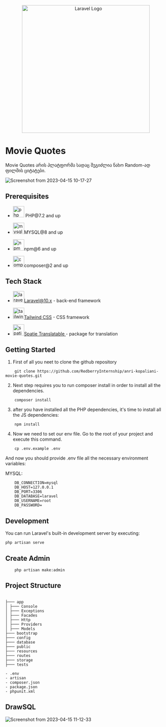 <p align="center"><a href="https://laravel.com" target="_blank"><img src="https://raw.githubusercontent.com/laravel/art/master/logo-lockup/5%20SVG/2%20CMYK/1%20Full%20Color/laravel-logolockup-cmyk-red.svg" width="400" alt="Laravel Logo"></a></p>

# Movie Quotes

Movie Quotes არის პლატფორმა სადაც შეგიძლია ნახო Random-ად ფილმის ციტატები.

![Screenshot from 2023-04-15 10-17-27](https://user-images.githubusercontent.com/73776304/232194677-f9146a6c-9f6a-490c-aa13-022f8a6ed38b.png)

## Prerequisites

-   <p><img src="https://e7.pngegg.com/pngimages/906/282/png-clipart-logo-computer-icons-php-wm-logo-text-label.png" width="35" height="35" alt="php"> PHP@7.2 and up</p>
-   <p><img src="https://e7.pngegg.com/pngimages/1018/16/png-clipart-mysql-workbench-database-mysql-cluster-others-text-logo.png" width="35" height="35" alt="mysql">MYSQL@8 and up</p>
-   <p><img width="35" height="35" height src="https://assets.stickpng.com/thumbs/62a754f0223343fbc2207d0c.png" alt="npm">npm@6 and up</p>
-   <p><img width="35" height="35" src="https://upload.wikimedia.org/wikipedia/commons/2/26/Logo-composer-transparent.png?20150215175858" alt="composer">composer@2 and up</p>

## Tech Stack

-   <p><img src="https://upload.wikimedia.org/wikipedia/commons/thumb/9/9a/Laravel.svg/985px-Laravel.svg.png" width="35" alt="laravel" height="35"><a href="https://laravel.com/docs/8.x">Laravel@10.x</a> - back-end framework</p>
-   <p><img src="https://upload.wikimedia.org/wikipedia/commons/thumb/d/d5/Tailwind_CSS_Logo.svg/1024px-Tailwind_CSS_Logo.svg.png" width="35" height="35" alt="tailwind"><a href="https://tailwindcss.com/docs/installation">Tailwind CSS</a> - CSS framework</p>
-   <p><img src="https://avatars.githubusercontent.com/u/7535935?s=280&v=4" width="35" height="35" alt="spatie"><a href="https://github.com/spatie/laravel-translatable">Spatie Translatable </a> - package for translation</p>

## Getting Started

1. First of all you neet to clone the github repository

```
    git clone https://github.com/RedberryInternship/anri-kopaliani-movie-quotes.git
```

2. Next step requires you to run composer install in order to install all the dependencies.

```
    composer install
```

3. after you have installed all the PHP dependencies, it's time to install all the JS dependencies:

```
    npm install
```

4.  Now we need to set our env file. Go to the root of your project and execute this command.

```
    cp .env.example .env
```

And now you should provide .env file all the necessary environment variables:

MYSQL:

```
    DB_CONNECTION=mysql
    DB_HOST=127.0.0.1
    DB_PORT=3306
    DB_DATABASE=laravel
    DB_USERNAME=root
    DB_PASSWORD=
```

## Development

You can run Laravel's built-in development server by executing:

```
php artisan serve
```

## Create Admin

```
    php artisan make:admin
```

## Project Structure

```

├─── app
│ ├─── Console
│ ├─── Exceptions
│ ├─── Facades
│ ├─── Http
│ ├─── Providers
│ ├─── Models
├─── bootstrap
├─── config
├─── database
├─── public
├─── resources
├─── routes
├─── storage
├─── tests

- .env
- artisan
- composer.json
- package.json
- phpunit.xml

```

## DrawSQL

![Screenshot from 2023-04-15 11-12-33](https://user-images.githubusercontent.com/73776304/232194541-4f417bba-776f-4218-98a9-07681523c894.png)

